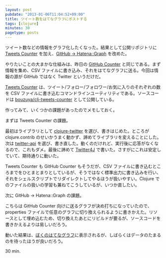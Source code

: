 ```yaml
---
layout: post
pubdate: "2013-01-06T11:04:52+09:00"
title: ツイート数をはてなグラフにポストする
tags: [clojure]
minutes: 30
pagetype: posts
---
```

ツイート数などの情報をグラフ化したくなった。結果として公開リポジトリに [Tweets Counter][github-tweets-counter] を加え、[GitHub -> Hatena::Graph][github-to-hatena-graph] を改めた。

やりたいことの大まかな仕組みは、昨日の [GitHub Counter][github-github-counter] と同じである。まず情報を集め、CSV ファイルに書き込み、それをはてなグラフに送る。今回は情報の源が GitHub ではなく Twitter というだけだ。

[Tweets Counter][github-tweets-counter] は、ツイート/フォロー/フォロワー/お気に入りのそれぞれの数を CSV ファイルに書き込むコマンドラインユーティリティである。ソースコードは [bouzuya/clj-tweets-counter][github-tweets-counter] として公開している。

作ってみて、いくつかの課題があったのでメモしておく。

まずは Tweets Counter の課題。

最初はライブラリとして [clojure-twitter][clojure-twitter] を選び、書きはじめた。ところが clojure.contrib のせいかうまく動かず、諦めてライブラリを変えることにした。次は [twitter-api][twitter-api] を選び、書き直した。動くのだけれど、実行後に応答がなくなるので、これもダメ。最後に諦めて [Twitter4J][twitter4j] で書いた。さすがにこれは安定していて、期待通りに動いた。

Tweets Counter も GitHub Counter もそうだが、CSV ファイルに書き込むところまでをひとまとまりとしているが、そうではなく標準出力に書き込みを行い、それをシェルスクリプトでリダイレクトしてやるほうが扱いやすい。Clojure でのファイルの扱いの学習も兼ねてこうしているが、いつか直したい。

次に GitHub -> Hatena::Graph の課題。

こちらは GitHub Counter 向けに送るグラフが決め打ちになっていたので、properties ファイルで任意のグラフに切り換えられるように書きかえた。リソースとして埋め込むため、切り換えたあとにリビルドが要るが、ソースコードを書きかえるよりは易しいだろう。

動いた結果は、[ぼくのはてなグラフ][hatena-graph-bouzuya]に表示されるが、しばらくはデータのたまるのを待ったほうが良いだろう。

30 min.

[github-github-counter]: https://github.com/bouzuya/clj-github-counter
[github-tweets-counter]: https://github.com/bouzuya/clj-tweets-counter
[github-to-hatena-graph]: https://github.com/bouzuya/clj-github-to-hatena-graph
[clojure-twitter]: https://github.com/mattrepl/clojure-twitter
[twitter-api]: https://github.com/adamwynne/twitter-api
[twitter4j]: http://twitter4j.org
[hatena-graph-bouzuya]: http://graph.hatena.ne.jp/bouzuya/

